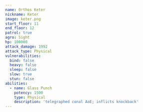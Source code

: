 ```yaml
---
name: Orthos Keter
nickname: Keter
image: keter.png
start_floor: 11
end_floor: 12
patrol: true
agro: Sight
hp: 100000
attack_damage: 1992
attack_type: Physical
vulnerabilities:
  bind: false
  heavy: false
  sleep: false
  slow: true
  stun: false
abilities:
  - name: Glass Punch
    potency: 1500
    type: Physical
    description: 'telegraphed conal AoE; inflicts knockback'
---
```

